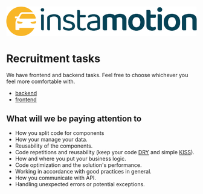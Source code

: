 [![instamotion_logo](img/instamotion_Logo_blue.png)](https://www.instamotion.com/)

# Recruitment tasks

We have frontend and backend tasks. Feel free to choose whichever you feel more comfortable with.

- [backend](docs/backend.md)
- [frontend](docs/frontend.md)

## What will we be paying attention to

- How you split code for components
- How your manage your data.
- Reusability of the components.
- Code repetitions and reusability (keep your code [DRY](https://en.wikipedia.org/wiki/Don%27t_repeat_yourself) and simple [KISS](https://en.wikipedia.org/wiki/KISS_principle)).
- How and where you put your business logic.
- Code optimization and the solution's performance.
- Working in accordance with good practices in general.
- How you communicate with API.
- Handling unexpected errors or potential exceptions.
